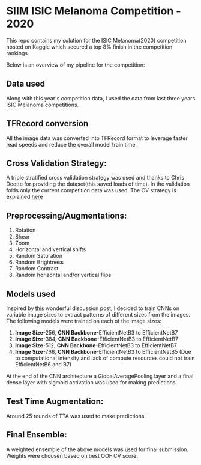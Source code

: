 # SIIM ISIC Melanoma Competition - 2020
This repo contains my solution for the ISIC Melanoma(2020) competition hosted on Kaggle which secured a top 8% finish in the competition rankings.

Below is an overview of my pipeline for the competition:

## Data used
Along with this year's competition data, I used the data from last three years ISIC Melanoma competitions.

## TFRecord conversion
All the image data was converted into TFRecord format to leverage faster read speeds and reduce the overall model train time.

## Cross Validation Strategy:
A triple stratified cross validation strategy was used and thanks to Chris Deotte for providing the dataset(this saved loads of time). In the validation folds only the current competition data was used. The CV strategy is explained [here](https://www.kaggle.com/c/siim-isic-melanoma-classification/discussion/165526) 

## Preprocessing/Augmentations:
1. Rotation
2. Shear
3. Zoom
4. Horizontal and vertical shifts
5. Random Saturation
6. Random Brightness
7. Random Contrast
8. Random horizontal and/or vertical flips

## Models used
Inspired by [this](https://www.kaggle.com/c/siim-isic-melanoma-classification/discussion/160147) wonderful discussion post, I decided to train CNNs on variable image sizes to extract patterns of different sizes from the images. The following models were trained on each of the image sizes:
1. **Image Size**-256, **CNN Backbone**-EfficientNetB3 to EfficientNetB7
2. **Image Size**-384, **CNN Backbone**-EfficientNetB3 to EfficientNetB7
3. **Image Size**-512, **CNN Backbone**-EfficientNetB3 to EfficientNetB7
4. **Image Size**-768, **CNN Backbone**-EfficientNetB3 to EfficientNetB5 (Due to computational intensity and lack of compute resources could not train EfficientNetB6 and B7)

At the end of the CNN architecture a GlobalAveragePooling layer and a final dense layer with sigmoid activation was used for making predictions.

## Test Time Augmentation:
Around 25 rounds of TTA was used to make predictions.

## Final Ensemble:
A weighted ensemble of the above models was used for final submission. Weights were choosen based on best OOF CV score.
